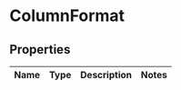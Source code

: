 
# ColumnFormat

## Properties
Name | Type | Description | Notes
------------ | ------------- | ------------- | -------------



